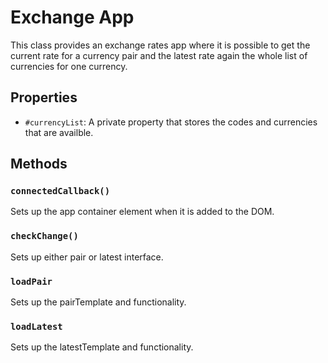 # Exchange App

This class provides an exchange rates app where it is possible to get the current rate for a currency pair and the latest rate again the whole list of currencies for one currency.

## Properties

- `#currencyList`: A private property that stores the codes and currencies that are availble.

## Methods

### `connectedCallback()`

Sets up the app container element when it is added to the DOM. 

### `checkChange()`

Sets up either pair or latest interface.

### `loadPair`

Sets up the pairTemplate and functionality.

### `loadLatest`

Sets up the latestTemplate and functionality.
